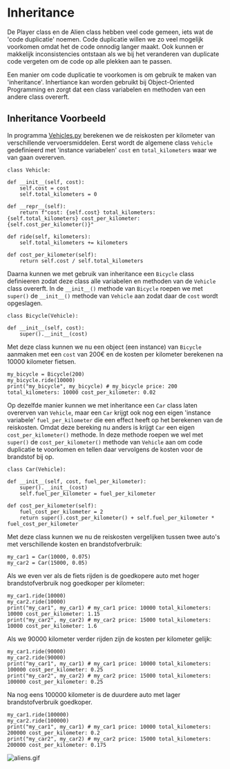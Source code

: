 # Inheritance

De Player class en de Alien class hebben veel code gemeen, iets wat de
'code duplicatie' noemen. Code duplicatie willen we zo veel mogelijk
voorkomen omdat het de code onnodig langer maakt. Ook kunnen er
makkelijk inconsistencies ontstaan als we bij het veranderen van
duplicate code vergeten om de code op alle plekken aan te passen.

Een manier om code duplicatie te voorkomen is om gebruik te maken van
'inheritance'. Inhertiance kan worden gebruikt bij Object-Oriented
Programming en zorgt dat een class variabelen en methoden van een
andere class overerft.

## Inheritance Voorbeeld

In programma [Vehicles.py](Vehicles.py) berekenen we de reiskosten per
kilometer van verschillende vervoersmiddelen. Eerst wordt de algemene
class `Vehicle` gedefinieerd met 'instance variabelen' `cost` en
`total_kilometers` waar we van gaan overerven.

    class Vehicle:

    def __init__(self, cost):
        self.cost = cost
        self.total_kilometers = 0

    def __repr__(self):
        return f"cost: {self.cost} total_kilometers: {self.total_kilometers} cost_per_kilometer: {self.cost_per_kilometer()}"
        
    def ride(self, kilometers):
        self.total_kilometers += kilometers
        
    def cost_per_kilometer(self):
        return self.cost / self.total_kilometers

Daarna kunnen we met gebruik van inheritance een `Bicycle` class
definieeren zodat deze class alle variabelen en methoden van de
`Vehicle` class overerft. In de `__init__()` methode van `Bicycle`
roepen we met `super()` de `__init__()` methode van `Vehicle` aan
zodat daar de `cost` wordt opgeslagen.

    class Bicycle(Vehicle):

    def __init__(self, cost):
        super().__init__(cost)

Met deze class kunnen we nu een object (een instance) van `Bicycle`
aanmaken met een `cost` van 200€ en de kosten per kilometer berekenen
na 10000 kilometer fietsen.

    my_bicycle = Bicycle(200)
    my_bicycle.ride(10000)
    print("my_bicycle", my_bicycle) # my_bicycle price: 200 total_kilometers: 10000 cost_per_kilometer: 0.02

Op dezelfde manier kunnen we met inheritance een `Car` class laten
overerven van `Vehicle`, maar een `Car` krijgt ook nog een eigen
'instance variabele' `fuel_per_kilometer` die een effect heeft op het
berekenen van de reiskosten. Omdat deze bereking nu anders is krijgt
`Car` een eigen `cost_per_kilometer()` methode. In deze methode roepen
we wel met `super()` de `cost_per_kilometer()` methode van `Vehicle`
aan om code duplicatie te voorkomen en tellen daar vervolgens de
kosten voor de brandstof bij op.

    class Car(Vehicle):

    def __init__(self, cost, fuel_per_kilometer):
        super().__init__(cost)
        self.fuel_per_kilometer = fuel_per_kilometer
    
    def cost_per_kilometer(self):
        fuel_cost_per_kilometer = 2
        return super().cost_per_kilometer() + self.fuel_per_kilometer * fuel_cost_per_kilometer

Met deze class kunnen we nu de reiskosten vergelijken tussen twee
auto's met verschillende kosten en brandstofverbruik:

    my_car1 = Car(10000, 0.075)
    my_car2 = Car(15000, 0.05)

Als we even ver als de fiets rijden is de goedkopere auto met hoger
brandstofverbruik nog goedkoper per kilometer:
    
    my_car1.ride(10000)
    my_car2.ride(10000)
    print("my_car1", my_car1) # my_car1 price: 10000 total_kilometers: 10000 cost_per_kilometer: 1.15
    print("my_car2", my_car2) # my_car2 price: 15000 total_kilometers: 10000 cost_per_kilometer: 1.6

Als we 90000 kilometer verder rijden zijn de kosten per kilometer gelijk: 

    my_car1.ride(90000)
    my_car2.ride(90000)
    print("my_car1", my_car1) # my_car1 price: 10000 total_kilometers: 100000 cost_per_kilometer: 0.25
    print("my_car2", my_car2) # my_car2 price: 15000 total_kilometers: 100000 cost_per_kilometer: 0.25

Na nog eens 100000 kilometer is de duurdere auto met lager brandstofverbruik goedkoper.

    my_car1.ride(100000)
    my_car2.ride(100000)
    print("my_car1", my_car1) # my_car1 price: 10000 total_kilometers: 200000 cost_per_kilometer: 0.2
    print("my_car2", my_car2) # my_car2 price: 15000 total_kilometers: 200000 cost_per_kilometer: 0.175


![aliens.gif](aliens.gif)
